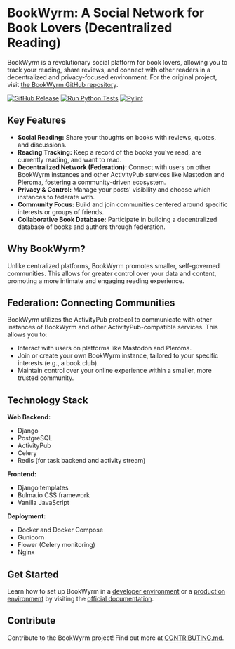 # BookWyrm: A Social Network for Book Lovers (Decentralized Reading)

BookWyrm is a revolutionary social platform for book lovers, allowing you to track your reading, share reviews, and connect with other readers in a decentralized and privacy-focused environment. For the original project, visit [the BookWyrm GitHub repository](https://github.com/bookwyrm-social/bookwyrm).

[![GitHub Release](https://img.shields.io/github/release/bookwyrm-social/bookwyrm.svg?colorB=58839b)](https://github.com/bookwyrm-social/bookwyrm/releases)
[![Run Python Tests](https://github.com/bookwyrm-social/bookwyrm/actions/workflows/django-tests.yml/badge.svg)](https://github.com/bookwyrm-social/bookwyrm/actions/workflows/django-tests.yml)
[![Pylint](https://github.com/bookwyrm-social/bookwyrm/actions/workflows/pylint.yml/badge.svg)](https://github.com/bookwyrm-social/bookwyrm/actions/workflows/pylint.yml)

## Key Features

*   **Social Reading:** Share your thoughts on books with reviews, quotes, and discussions.
*   **Reading Tracking:** Keep a record of the books you've read, are currently reading, and want to read.
*   **Decentralized Network (Federation):** Connect with users on other BookWyrm instances and other ActivityPub services like Mastodon and Pleroma, fostering a community-driven ecosystem.
*   **Privacy & Control:** Manage your posts' visibility and choose which instances to federate with.
*   **Community Focus:** Build and join communities centered around specific interests or groups of friends.
*   **Collaborative Book Database:** Participate in building a decentralized database of books and authors through federation.

## Why BookWyrm?

Unlike centralized platforms, BookWyrm promotes smaller, self-governed communities.  This allows for greater control over your data and content, promoting a more intimate and engaging reading experience.

## Federation:  Connecting Communities

BookWyrm utilizes the ActivityPub protocol to communicate with other instances of BookWyrm and other ActivityPub-compatible services.  This allows you to:

*   Interact with users on platforms like Mastodon and Pleroma.
*   Join or create your own BookWyrm instance, tailored to your specific interests (e.g., a book club).
*   Maintain control over your online experience within a smaller, more trusted community.

## Technology Stack

**Web Backend:**

*   Django
*   PostgreSQL
*   ActivityPub
*   Celery
*   Redis (for task backend and activity stream)

**Frontend:**

*   Django templates
*   Bulma.io CSS framework
*   Vanilla JavaScript

**Deployment:**

*   Docker and Docker Compose
*   Gunicorn
*   Flower (Celery monitoring)
*   Nginx

## Get Started

Learn how to set up BookWyrm in a [developer environment](https://docs.joinbookwyrm.com/install-dev.html) or a [production environment](https://docs.joinbookwyrm.com/install-prod.html) by visiting the [official documentation](https://docs.joinbookwyrm.com/).

## Contribute

Contribute to the BookWyrm project!  Find out more at [CONTRIBUTING.md](https://github.com/bookwyrm-social/bookwyrm/blob/main/CONTRIBUTING.md).